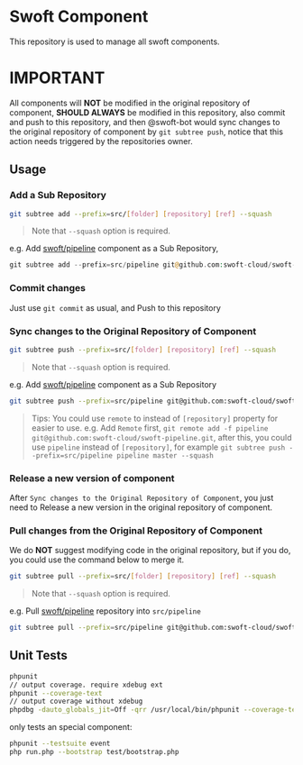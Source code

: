 # Swoft Component

This repository is used to manage all swoft components.

# IMPORTANT

All components will **NOT** be modified in the original repository of component, **SHOULD ALWAYS** be modified in this repository, also commit and push to this repository, and then @swoft-bot would sync changes to the original repository of component by `git subtree push`, notice that this action needs triggered by the repositories owner.

## Usage

### Add a Sub Repository

```bash
git subtree add --prefix=src/[folder] [repository] [ref] --squash
```

> Note that `--squash` option is required.

e.g. Add [swoft/pipeline](https://github.com/swoft-cloud/swoft-pipeline) component as a Sub Repository,

```php
git subtree add --prefix=src/pipeline git@github.com:swoft-cloud/swoft-pipeline master --squash
```

### Commit changes

Just use `git commit` as usual, and Push to this repository

### Sync changes to the Original Repository of Component

```bash
git subtree push --prefix=src/[folder] [repository] [ref] --squash
```

> Note that `--squash` option is required.

e.g. Add [swoft/pipeline](https://github.com/swoft-cloud/swoft-pipeline) component as a Sub Repository

```bash
git subtree push --prefix=src/pipeline git@github.com:swoft-cloud/swoft-pipeline master --squash
```

> Tips:
> You could use `remote` to instead of `[repository]` property for easier to use.
> e.g. Add `Remote` first, `git remote add -f pipeline git@github.com:swoft-cloud/swoft-pipeline.git`,
> after this, you could use `pipeline` instead of `[repository]`,
> for example `git subtree push --prefix=src/pipeline pipeline master --squash`

### Release a new version of component

After `Sync changes to the Original Repository of Component`, you just need to Release a new version in the original repository of component.

### Pull changes from the Original Repository of Component

We do **NOT** suggest modifying code in the original repository, but if you do, you could use the command below to merge it.

```bash
git subtree pull --prefix=src/[folder] [repository] [ref] --squash
```

> Note that `--squash` option is required.

e.g. Pull [swoft/pipeline](https://github.com/swoft-cloud/swoft-pipeline) repository into `src/pipeline`

```bash
git subtree pull --prefix=src/pipeline git@github.com:swoft-cloud/swoft-pipeline master --squash
```

## Unit Tests

```bash
phpunit
// output coverage. require xdebug ext
phpunit --coverage-text
// output coverage without xdebug
phpdbg -dauto_globals_jit=Off -qrr /usr/local/bin/phpunit --coverage-text
```

only tests an special component:

```bash
phpunit --testsuite event
php run.php --bootstrap test/bootstrap.php
```
